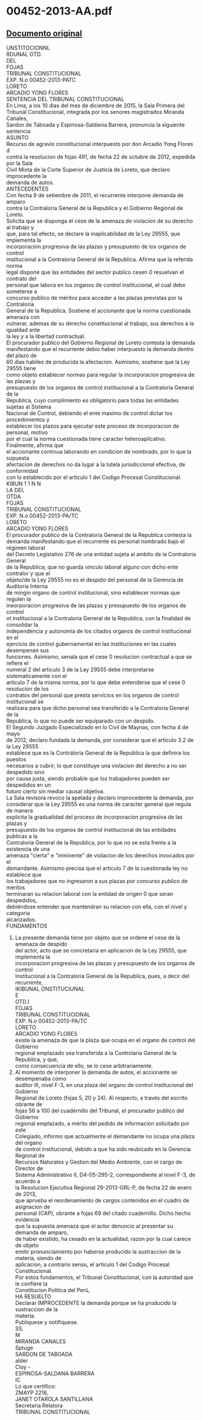 
00452-2013-AA.pdf
=================
  
[Documento original](https://tc.gob.pe/jurisprudencia/2016/00452-2013-AA.pdf)  
---  
UNSTITOCIONNL  
RDUNAL OTD.  
DEL  
FOJAS  
TRIBUNAL CONSTITUCIONAL  
EXP. N.o 00452-2013-PATC  
LORETO  
ARCADIO YONG FLORES  
SENTENCIA DEL TRIBUNAL CONSTITUCIONAL  
En Lima, a los 10 dias del mes de diciembre de 2015, la Sala Primera del  
Tribunal Constitucional, integrada por los senores magistrados Miranda Canales,  
Sardon de Taboada y Espinosa-Saldania Barrera, pronuncia la siguiente sentencia  
ASUNTO  
Recurso de agravio constitucional interpuesto por don Arcadio Yong Flores  
d  
contra la resolucion de fojas 491, de fecha 22 de octubre de 2012, expedida por la Sala  
Civil Mixta de la Corte Superior de Justicia de Loreto, que declaro improcedente la  
demanda de autos.  
ANTECEDENTES  
Con fecha 9 de setiembre de 2011, el recurrente interpone demanda de amparo  
contra la Contraloria General de la Republica y el Gobierno Regional de Loreto.  
Solicita que se disponga el cese de la amenaza de violacion de su derecho al trabajo y  
que, para tal efecto, se declare la inaplicabilidad de la Ley 29555, que implementa la  
incorporacion progresiva de las plazas y presupuesto de los organos de control  
institucional a la Contraloria General de la Republica. Afirma que la referida norma  
legal dispone que las entidades del sector publico cesen 0 resuelvan el contrato del  
personal que labora en los organos de control institucional, el cual debe someterse a  
concurso publico de méritos para acceder a las plazas previstas por la Contraloria  
General de la Republica. Sostiene el accionante que la norma cuestionada amenaza con  
vulnerar, ademas de su derecho constitucional al trabajo, sus derechos a la igualdad ante  
la ley y a la libertad contractual.  
El procurador publico del Gobierno Regional de Loreto contesta la demanda  
manifestando que el recurrente debio haber interpuesto la demanda dentro del plazo de  
60 dias habiles de producida la afectacion. Asimismo, sostiene que la Ley 29555 tiene  
como objeto establecer normas para regular la incorporacion progresiva de las plazas y  
presupuesto de los organos de control institucional a la Contraloria General de la  
Republica, cuyo cumplimiento es obligatorio para todas las entidades sujetas al Sistema  
Nacional de Control, debiendo el ente maximo de control dictar los procedimientos y  
establecer los plazos para ejecutar este proceso de incorporacion de personal, motivo  
por el cual la norma cuestionada tiene caracter heteroaplicativo. Finalmente, afirma que  
el accionante continua laborando en condicion de nombrado, por lo que la supuesta  
afectacion de derechos no da lugar a la tutela jurisdiccional efectiva, de conformidad  
con lo establecido por el articulo 1 del Codigo Procesal Constitucional.  
KIBUN 1  1 N N  
LA DEL  
OTDA  
FOJAS  
TRIBUNAL CONSTITUCIONAL  
EXP. N.o 00452-2013-PA/TC  
LORETO  
ARCADIO YONG FLORES  
El procurador publico de la Contraloria General de la Republica contesta la  
demanda manifestando que el recurrente es personal nombrado bajo el régimen laboral  
del Decreto Legislativo 276 de una entidad sujeta al ambito de la Contraloria General  
de la Republica; que no guarda vinculo laboral alguno con dicho ente contralor y que el  
objeto/de la Ley 29555 no es el despido del personal de la Gerencia de Auditoria Interna  
de mingin organo de control institucional, sino establecer normas que regulen la  
ineorporacion progresiva de las plazas y presupuesto de los organos de control  
ot institucional a la Contraloria General de la Republica, con la finalidad de consolidar la  
independencia y autonomia de los citados organos de control institucional en el  
ejercicio de control gubernamental en las instituciones en las cuales desempenan sus  
funciones. Asimismo, senala que el cese 0 resolucion contractual a que se refiere el  
numeral 2 del articulo 3 de la Ley 29555 debe interpretarse sistematicamente con el  
articulo 7 de la misma norma, por lo que debe entenderse que el cese 0 resolucion de los  
contratos del personal que presta servicios en los organos de control institucional se  
realizara para que dicho personal sea transferido a la Contraloria General de la  
Republica, lo que no puede ser equiparado con un despido.  
El Segundo Juzgado Especializado en lo Civil de Maynas, con fecha 4 de mayo  
de 2012, declaro fundada la demanda, por considerar que el articulo 3.2 de la Ley 29555  
establece que es la Contraloria General de la Republica la que definira los puestos  
necesarios a cubrir, lo que constituye una violacion del derecho a no ser despedido sino  
por causa justa, siendo probable que los trabajadores pueden ser despedidos en un  
futuro cierto sin mediar causal objetiva.  
La Sala revisora revoco la apelada y declaro improcedente la demanda, por  
considerar que la Ley 29555 es una norma de caracter general que regula de manera  
explicita la gradualidad del proceso de incorporacion progresiva de las plazas y  
presupuesto de los organos de control institucional de las entidades publicas a la  
Contraloria General de la Republica, por lo que no se esta frente a la existencia de una  
amenaza "cierta" e "inminente" de violacion de los derechos invocados por el  
demandante. Asimismo precisa que el articulo 7 de la cuestionada ley no establece que  
los trabajadores que no ingresaron a sus plazas por concurso publico de méritos  
terminaran su relacion laboral con la entidad de origen 0 que seran despedidos,  
debiéndose entender que mantendran su relacion con ella, con el nivel y categoria  
alcanzados.  
FUNDAMENTOS  
1. La presente demanda tiene por objeto que se ordene el cese de la amenaza de despido  
del actor, acto que se concretaria en aplicacion de la Ley 29555, que implementa la  
incorporacion progresiva de las plazas y presupuesto de los organos de control  
Institucional a la Contraloria General de la Republica, pues, a decir del recurrente,  
IKIBUNAL ONSTITUCIUNAL  
E  
OTD.I  
FOJAS  
TRIBUNAL CONSTITUCIONAL  
EXP. N.o 00452-2013-PA/TC  
LORETO  
ARCADIO YONG FLORES  
existe la amenaza de que la plaza que ocupa en el organo de control del Gobierno  
regional emplazado sea transferida a la Controlaria General de la Republica, y que,  
como consecuencia de ello, se lo cese arbitrariamente.  
2. Al momento de interponer la demanda de autos, el accionante se desempenaba como  
auditor III, nivel F-3, en una plaza del organo de control institucional del Gobierno  
Regional de Loreto (fojas 5, 20 y 24). Al respecto, a través del escrito obrante de  
fojas 56 a 100 del cuadernillo del Tribunal, el procurador publico del Gobierno  
regional emplazado, a mérito del pedido de informacion solicitado por este  
Colegiado, informo que actualmente el demandante no ocupa una plaza del organo  
de control institucional, debido a que ha sido reubicado en la Gerencia Regional de  
Recursos Naturales y Gestion del Medio Ambiente, con el cargo de Director de  
Sistema Administrativo II, D4-05-295-2, correspondiente al nivel F-3, de acuerdo a  
la Resolucion Ejecutiva Regional 29-2013-GRL-P, de fecha 22 de enero de 2013,  
que aprueba el reordenamiento de cargos contenidos en el cuadro de asignacion de  
personal (CAP), obrante a fojas 69 del citado cuadernillo. Dicho hecho evidencia  
que la supuesta amenaza que el actor denuncio al presentar su demanda de amparo,  
de haber existido, ha cesado en la actualidad, razon por la cual carece de objeto  
emitir pronunciamiento por haberse producido la sustraccion de la materia, siendo de  
aplicacion, a contrario sensu, el articulo 1 del Codigo Procesal Constitucional.  
Por estos fundamentos, el Tribunal Constitucional, con la autoridad que le confiere la  
Constitucion Politica del Perû,  
HA RESUELTO  
Declarar IMPROCEDENTE la demanda porque se ha producido la sustraccion de la  
materia.  
Publiquese y notifiquese.  
SS.  
M  
MIRANDA CANALES  
Sptuge  
SARDON DE TABOADA  
alder  
Cloy -  
ESPINOSA-SALDANA BARRERA  
IC  
Lo que certifico:  
ZMAYP 2216,  
JANET OTAROLA SANTILLANA  
Secretaria Relatora  
TRIBUNAL CONSTITUCIONAL
